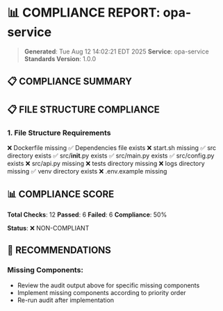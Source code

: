 # 📊 COMPLIANCE REPORT: opa-service

> **Generated**: Tue Aug 12 14:02:21 EDT 2025
> **Service**: opa-service
> **Standards Version**: 1.0.0

## 📋 COMPLIANCE SUMMARY

## 📋 FILE STRUCTURE COMPLIANCE

### 1. File Structure Requirements

❌ Dockerfile missing
✅ Dependencies file exists
❌ start.sh missing
✅ src directory exists
✅ src/__init__.py exists
✅ src/main.py exists
✅ src/config.py exists
❌ src/api.py missing
❌ tests directory missing
❌ logs directory missing
✅ venv directory exists
❌ .env.example missing

## 📊 COMPLIANCE SCORE

**Total Checks**: 12
**Passed**: 6
**Failed**: 6
**Compliance**: 50%

**Status**: ❌ NON-COMPLIANT

## 🚀 RECOMMENDATIONS

### Missing Components:

- Review the audit output above for specific missing components
- Implement missing components according to priority order
- Re-run audit after implementation
